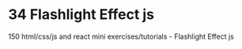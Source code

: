 # 34 Flashlight Effect js
 150 html/css/js and react mini exercises/tutorials - Flashlight Effect js 

